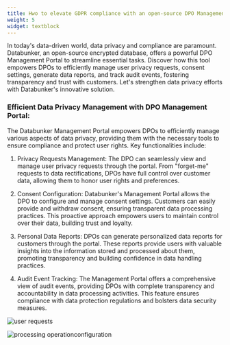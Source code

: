 ```yaml
---
title: Hwo to elevate GDPR compliance with an open-source DPO Management Portal
weight: 5
widget: textblock
---
```

In today's data-driven world, data privacy and compliance are paramount. Databunker, an open-source encrypted database, offers a powerful DPO Management Portal to streamline essential tasks. Discover how this tool empowers DPOs to efficiently manage user privacy requests, consent settings, generate data reports, and track audit events, fostering transparency and trust with customers. Let's strengthen data privacy efforts with Databunker's innovative solution.

### Efficient Data Privacy Management with DPO Management Portal:
The Databunker Management Portal empowers DPOs to efficiently manage various aspects of data privacy, providing them with the necessary tools to ensure compliance and protect user rights. Key functionalities include:

1. Privacy Requests Management:
The DPO can seamlessly view and manage user privacy requests through the portal. From "forget-me" requests to data rectifications, DPOs have full control over customer data, allowing them to honor user rights and preferences.

2. Consent Configuration:
Databunker's Management Portal allows the DPO to configure and manage consent settings. Customers can easily provide and withdraw consent, ensuring transparent data processing practices. This proactive approach empowers users to maintain control over their data, building trust and loyalty.

3. Personal Data Reports:
DPOs can generate personalized data reports for customers through the portal. These reports provide users with valuable insights into the information stored and processed about them, promoting transparency and building confidence in data handling practices.

4. Audit Event Tracking:
The Management Portal offers a comprehensive view of audit events, providing DPOs with complete transparency and accountability in data processing activities. This feature ensures compliance with data protection regulations and bolsters data security measures.

![user requests](/home/gallery/gallery/a-admin-reqs.png)


![processing operationconfiguration](/home/gallery/gallery/b-admin-privacy.png)
